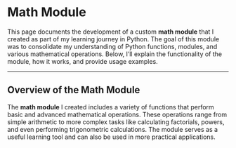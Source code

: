 <!-----



Conversion time: 0.478 seconds.


Using this Markdown file:

1. Paste this output into your source file.
2. See the notes and action items below regarding this conversion run.
3. Check the rendered output (headings, lists, code blocks, tables) for proper
   formatting and use a linkchecker before you publish this page.

Conversion notes:

* Docs to Markdown version 1.0β40
* Wed Jan 29 2025 08:18:53 GMT-0800 (PST)
* Source doc: Untitled document
* This is a partial selection. Check to make sure intra-doc links work.
----->



# **Math Module**

This page documents the development of a custom **math module** that I created as part of my learning journey in Python. The goal of this module was to consolidate my understanding of Python functions, modules, and various mathematical operations. Below, I’ll explain the functionality of the module, how it works, and provide usage examples.


---


## **Overview of the Math Module**

The **math module** I created includes a variety of functions that perform basic and advanced mathematical operations. These operations range from simple arithmetic to more complex tasks like calculating factorials, powers, and even performing trigonometric calculations. The module serves as a useful learning tool and can also be used in more practical applications.
